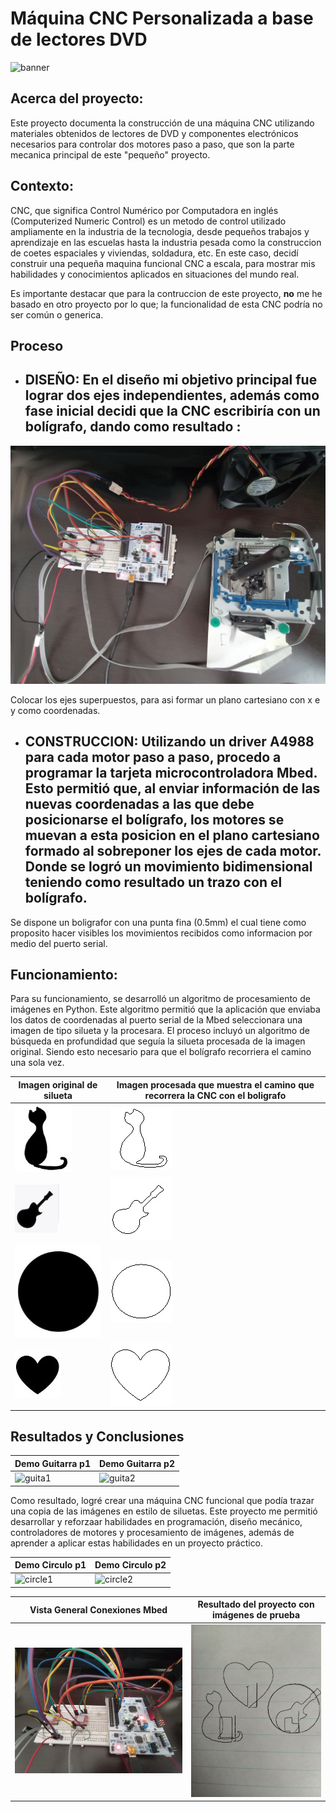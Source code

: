 # Máquina CNC Personalizada a base de lectores DVD
![banner](/banner.jpg)

## Acerca del proyecto:
Este proyecto documenta la construcción de una máquina CNC utilizando materiales obtenidos de lectores de DVD y componentes electrónicos necesarios para controlar dos motores paso a paso, que son la parte mecanica principal de este "pequeño" proyecto.

## Contexto:
CNC, que significa Control Numérico por Computadora en inglés (Computerized  Numeric Control) es un metodo de control utilizado ampliamente en la industria de la tecnologia, desde pequeños trabajos y aprendizaje en las escuelas hasta la industria pesada como la construccion de coetes espaciales y viviendas, soldadura, etc. En este caso, decidí  construir una pequeña maquina funcional CNC a escala, para mostrar mis habilidades y conocimientos aplicados en situaciones del mundo real.

Es importante destacar que para la contruccion de este proyecto, **no** me he basado en otro proyecto por lo que; la funcionalidad de esta CNC podría no ser común o generica.

## Proceso
- ## **DISEÑO:** En el diseño mi objetivo principal fue lograr dos ejes independientes, además como fase inicial decidi que la CNC escribiría con un bolígrafo, dando como resultado :

![2](/general.jpg)

Colocar los ejes superpuestos, para asi formar un plano cartesiano con x e y como coordenadas.

- ## **CONSTRUCCION:** Utilizando un driver A4988 para cada motor paso a paso, procedo a programar la tarjeta microcontroladora Mbed. Esto permitió que, al enviar información de las nuevas coordenadas a las que debe posicionarse el bolígrafo, los motores se muevan a esta posicion en el plano cartesiano formado al sobreponer los ejes de cada motor. Donde se logró un movimiento bidimensional teniendo como resultado un trazo con el bolígrafo.

Se dispone un boligrafor con una punta fina (0.5mm) el cual tiene como proposito hacer visibles los movimientos recibidos como informacion por medio del puerto serial. 

## Funcionamiento:
Para su funcionamiento, se desarrolló un algoritmo de procesamiento de imágenes en Python. Este algoritmo permitió que la aplicación que enviaba los datos de coordenadas al puerto serial de la Mbed seleccionara una imagen de tipo silueta y la procesara. El proceso incluyó un algoritmo de búsqueda en profundidad que seguía la silueta procesada de la imagen original. Siendo esto necesario para que el bolígrafo recorriera el camino una sola vez.



| Imagen original de silueta | Imagen procesada que muestra el camino que recorrera la CNC con el boligrafo |
| ----- | ----- |
| ![gato](/gato.jpg) | ![gato1](/gato%20procesado.jpg) |
| ![guitarra](/guitarra.jpg) | ![guitarra1](/guitarra%20procesado.jpg) |
| ![circulo](/circulo.jpg) | ![circulo1](/circulo%20procesado.jpg) |
| ![cora](/cora.jpg) | ![cora1](/cora%20procesado.jpg) |



## Resultados y Conclusiones


| Demo Guitarra p1 | Demo Guitarra p2 |
| ----- | ----- |
| ![guita1](/demo%20guitar1.gif) | ![guita2](/demo%20guitar2.gif) |

Como resultado, logré crear una máquina CNC funcional que podía trazar una copia de las imágenes en estilo de siluetas. Este proyecto me permitió desarrollar y reforzaar habilidades en programación, diseño mecánico, controladores de motores y procesamiento de imágenes, además de aprender a aplicar estas habilidades en un proyecto práctico.

| Demo Circulo p1 | Demo Circulo p2 |
| ----- | ----- |
| ![circle1](/demo%20circle1.gif) | ![circle2](/demo%20circle2.gif) |


| Vista General Conexiones Mbed | Resultado del proyecto con imágenes de prueba |
| ----- | ----- |
| ![1](/protoboard%20con%20drivers%20y%20mbed1.jpg) | ![3](/Resultados.jpg) |





